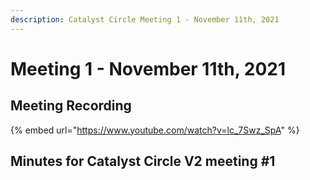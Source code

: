 ```yaml
---
description: Catalyst Circle Meeting 1 - November 11th, 2021
---
```


# Meeting 1 - November 11th, 2021

## Meeting Recording

{% embed url="https://www.youtube.com/watch?v=lc_7Swz_SpA" %}

## Minutes for Catalyst Circle V2 meeting #1



